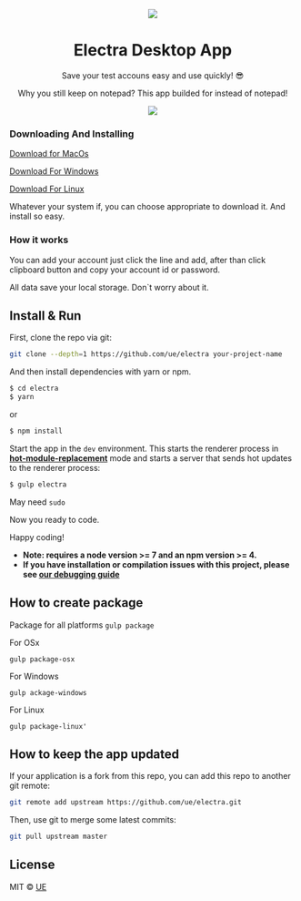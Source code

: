 <p align="center"><img align="center" src="http://i63.tinypic.com/27zkuwg.png"/></p>

<h1 align="center"> Electra Desktop App </h1>

<p align="center"> Save your test accouns easy and use quickly! 😎</p>

<p align="center"> Why you still keep on notepad? This app builded for instead of notepad! </p>
<p align="center"><img align="center" src="https://media.giphy.com/media/3ov9jZovC5UqLk9xIY/giphy.gif"/></p>

### Downloading And Installing

[Download for MacOs](http://.com)

[Download For Windows](http://.com)

[Download For Linux](http://.com)

Whatever your system if, you can choose appropriate to download it. And install so easy.

### How it works

You can add your account just click the line and add, after than click clipboard button and copy your account id or password.

All data save your local storage. Don`t worry about it.

## Install & Run

First, clone the repo via git:

```bash
git clone --depth=1 https://github.com/ue/electra your-project-name
```

And then install dependencies with yarn or npm.

```bash
$ cd electra
$ yarn
```
or
```bash
$ npm install
```

Start the app in the `dev` environment. This starts the renderer process in [**hot-module-replacement**](https://webpack.js.org/guides/hmr-react/) mode and starts a server that sends hot updates to the renderer process:

```bash
$ gulp electra
```
May need `sudo `

Now you ready to code.
  
Happy coding!

* **Note: requires a node version >= 7 and an npm version >= 4.**
* **If you have installation or compilation issues with this project, please see [our debugging guide](https://github.com/ue/electra/issues)**

## How to create package

Package for all platforms
```gulp package ```

For OSx

```gulp package-osx ```

For Windows

```gulp ackage-windows ```

For Linux

```gulp package-linux' ```


## How to keep the app updated

If your application is a fork from this repo, you can add this repo to another git remote:

```sh
git remote add upstream https://github.com/ue/electra.git
```

Then, use git to merge some latest commits:

```sh
git pull upstream master
```

## License
MIT © [UE](https://github.com/ue)
